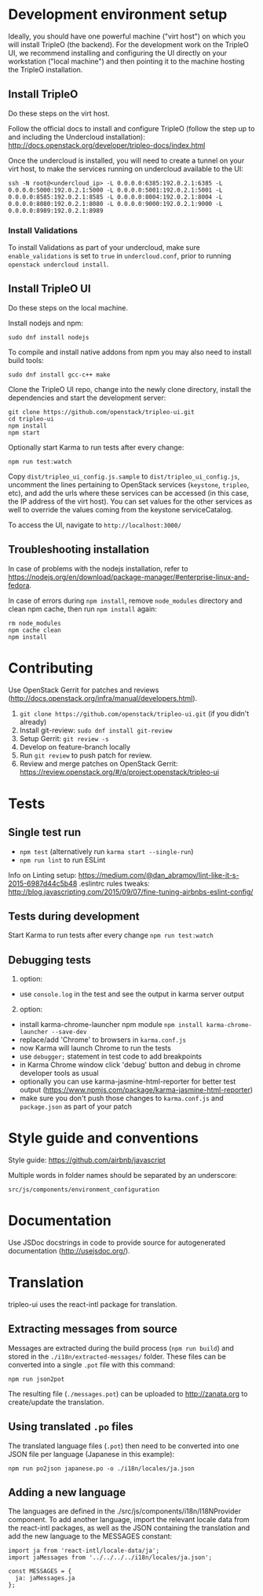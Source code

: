 # Development environment setup

Ideally, you should have one powerful machine ("virt host") on which you will install TripleO (the backend). For the development work on the TripleO UI, we recommend installing and configuring the UI directly on your workstation ("local machine") and then pointing it to the machine hosting the TripleO installation.

## Install TripleO

Do these steps on the virt host.

Follow the official docs to install and configure TripleO (follow the step up to and including the Undercloud installation):
http://docs.openstack.org/developer/tripleo-docs/index.html

Once the undercloud is installed, you will need to create a tunnel on your virt host, to make the services running on undercloud available to the UI:
```
ssh -N root@<undercloud_ip> -L 0.0.0.0:6385:192.0.2.1:6385 -L 0.0.0.0:5000:192.0.2.1:5000 -L 0.0.0.0:5001:192.0.2.1:5001 -L 0.0.0.0:8585:192.0.2.1:8585 -L 0.0.0.0:8004:192.0.2.1:8004 -L 0.0.0.0:8080:192.0.2.1:8080 -L 0.0.0.0:9000:192.0.2.1:9000 -L 0.0.0.0:8989:192.0.2.1:8989
```

### Install Validations

To install Validations as part of your undercloud, make sure `enable_validations` is set to `true` in `undercloud.conf`, prior to running `openstack undercloud install`.

## Install TripleO UI

Do these steps on the local machine.

Install nodejs and npm:
```
sudo dnf install nodejs
```

To compile and install native addons from npm you may also need to install build tools:
```
sudo dnf install gcc-c++ make
```

Clone the TripleO UI repo, change into the newly clone directory, install the dependencies and start the development server: 
```
git clone https://github.com/openstack/tripleo-ui.git
cd tripleo-ui
npm install
npm start
```

Optionally start Karma to run tests after every change:
```
npm run test:watch
```

Copy `dist/tripleo_ui_config.js.sample` to `dist/tripleo_ui_config.js`, uncomment the lines pertaining to OpenStack services (`keystone`, `tripleo`, etc), and add the urls where these services can be accessed (in this case, the IP address of the virt host). You can set values for the other services as well to override the values coming from the keystone serviceCatalog.

To access the UI, navigate to `http://localhost:3000/`

## Troubleshooting installation

In case of problems with the nodejs installation, refer to https://nodejs.org/en/download/package-manager/#enterprise-linux-and-fedora.

In case of errors during `npm install`, remove `node_modules` directory and clean npm cache, then run `npm install` again:
```
rm node_modules
npm cache clean
npm install
```


# Contributing

Use OpenStack Gerrit for patches and reviews (http://docs.openstack.org/infra/manual/developers.html).

1. `git clone https://github.com/openstack/tripleo-ui.git` (if you didn't already)
2. Install git-review: `sudo dnf install git-review`
3. Setup Gerrit: `git review -s`
4. Develop on feature-branch locally
5. Run `git review` to push patch for review.
6. Review and merge patches on OpenStack Gerrit: https://review.openstack.org/#/q/project:openstack/tripleo-ui


# Tests

## Single test run

- `npm test` (alternatively run `karma start --single-run`)
- `npm run lint` to run ESLint

Info on Linting setup: https://medium.com/@dan_abramov/lint-like-it-s-2015-6987d44c5b48
.eslintrc rules tweaks: http://blog.javascripting.com/2015/09/07/fine-tuning-airbnbs-eslint-config/

## Tests during development

Start Karma to run tests after every change ```npm run test:watch```

## Debugging tests

1. option:
  - use `console.log` in the test and see the output in karma server output
2. option:
  - install karma-chrome-launcher npm module `npm install karma-chrome-launcher --save-dev`
  - replace/add 'Chrome' to browsers in `karma.conf.js`
  - now Karma will launch Chrome to run the tests
  - use `debugger;` statement in test code to add breakpoints
  - in Karma Chrome window click 'debug' button and debug in chrome developer tools as usual
  - optionally you can use karma-jasmine-html-reporter for better test output (https://www.npmjs.com/package/karma-jasmine-html-reporter)
  - make sure you don't push those changes to `karma.conf.js` and `package.json` as part of your patch


# Style guide and conventions

Style guide: https://github.com/airbnb/javascript

Multiple words in folder names should be separated by an underscore:

```
src/js/components/environment_configuration
```


# Documentation

Use JSDoc docstrings in code to provide source for autogenerated documentation (http://usejsdoc.org/).


# Translation

tripleo-ui uses the react-intl package for translation.

## Extracting messages from source

Messages are extracted during the build process (`npm run build`) and stored in the `./i18n/extracted-messages/` folder. These files can be converted into a single `.pot` file with this command:

```
npm run json2pot
```

The resulting file (`./messages.pot`) can be uploaded to http://zanata.org to create/update the translation.

## Using translated `.po` files

The translated language files (`.pot`) then need to be converted into one JSON file per language (Japanese in this example):

```
npm run po2json japanese.po -o ./i18n/locales/ja.json
```

## Adding a new language

The languages are defined in the ./src/js/components/i18n/I18NProvider component. To add another language, import the relevant locale data from the react-intl packages, as well as the JSON containing the translation and add the new language to the MESSAGES constant:

```
import ja from 'react-intl/locale-data/ja';
import jaMessages from '../../../../i18n/locales/ja.json';

const MESSAGES = {
  ja: jaMessages.ja
};
```

